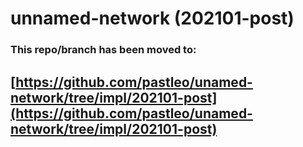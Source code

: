 unnamed-network (202101-post)
===

### This repo/branch has been moved to:

## [https://github.com/pastleo/unamed-network/tree/impl/202101-post](https://github.com/pastleo/unamed-network/tree/impl/202101-post)
